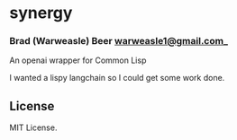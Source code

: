# synergy
### Brad (Warweasle) Beer <warweasle1@gmail.com>_

An openai wrapper for Common Lisp

I wanted a lispy langchain so I could get some work done. 

## License

MIT License.

